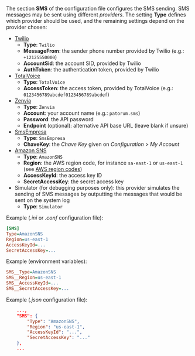 ﻿The section **SMS** of the configuration file configures the SMS sending. SMS messages may be sent using different *providers*. The setting **Type** defines which
provider should be used, and the remaining settings depend on the provider chosen:

* [Twilio](https://www.twilio.com/)
  * **Type**: `Twilio`
  * **MessageFrom**: the sender phone number provided by Twilio (e.g.: `+12125550000`)
  * **AccountSid**: the account SID, provided by Twilio
  * **AuthToken**: the authentication token, provided by Twilio
* [TotalVoice](https://totalvoice.com.br/)
  * **Type**: `TotalVoice`
  * **AccessToken**: the access token, provided by TotalVoice (e.g.: `0123456789abcdef0123456789abcdef`)
* [Zenvia](https://www.zenvia.com/)
  * **Type**: `Zenvia`
  * **Account**: your account name (e.g.: `patorum.sms`)
  * **Password**: the API password
  * **Endpoint** (optional): alternative API base URL (leave blank if unsure)
* [SmsEmpresa](https://www.smsempresa.com.br/)
  * **Type**: `SmsEmpresa`
  * **ChaveKey**: the *Chave Key* given on *Configuration* &gt; *My Account*
* [Amazon SNS](https://aws.amazon.com/sns/)
  * **Type**: `AmazonSNS`
  * **Region**: the AWS region code, for instance `sa-east-1` or `us-east-1` (see [AWS region codes](https://docs.aws.amazon.com/AWSEC2/latest/UserGuide/using-regions-availability-zones.html))
  * **AccessKeyId**: the access key ID
  * **SecretAccessKey**: the secret access key
* Simulator (for debugging purposes only): this provider simulates the sending of SMS messages by outputting the messages that would be sent on the system log
  * **Type**: `Simulator`

Example (*.ini* or *.conf* configuration file):

```ini
[SMS]
Type=AmazonSNS
Region=us-east-1
AccessKeyId=...
SecretAccessKey=...
```

Example (environment variables):

```ini
SMS__Type=AmazonSNS
SMS__Region=us-east-1
SMS__AccessKeyId=...
SMS__SecretAccessKey=...
```

Example (*.json* configuration file):

```json
	...,
	"SMS": {
		"Type": "AmazonSNS",
		"Region": "us-east-1",
		"AccessKeyId": "...",
		"SecretAccessKey": "..."
	},
	...
```